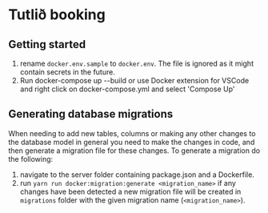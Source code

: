 # Tutlið booking

## Getting started
1. rename `docker.env.sample` to `docker.env`. The file is ignored as it might contain secrets in the future.
2. Run docker-compose up --build or use Docker extension for VSCode and right click on docker-compose.yml and select 'Compose Up'

## Generating database migrations
When needing to add new tables, columns or making any other changes to the database model in general you need to make the changes in code, and then generate a migration file for these changes.
To generate a migration do the following:
1. navigate to the server folder containing package.json and a Dockerfile.
2. run `yarn run docker:migration:generate <migration_name>` if any changes have been detected a new migration file will be created in `migrations` folder with the given migration name (`<migration_name>`).

